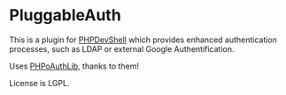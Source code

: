 # PluggableAuth

This is a plugin for [PHPDevShell](https://github.com/gregfr/phpdevshell) 
which provides enhanced authentication processes, such as LDAP or external Google Authentification.

Uses [PHPoAuthLib](https://github.com/Lusitanian/PHPoAuthLib), thanks to them!

License is LGPL.
